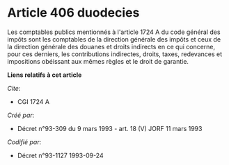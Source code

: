 # Article 406 duodecies

Les comptables publics mentionnés à l'article 1724 A du code général des impôts sont les comptables de la direction générale
des impôts et ceux de la direction générale des douanes et droits indirects en ce qui concerne, pour ces derniers, les
contributions indirectes, droits, taxes, redevances et impositions obéissant aux mêmes règles et le droit de garantie.

**Liens relatifs à cet article**

_Cite_:

  - CGI 1724 A

_Créé par_:

  - Décret n°93-309 du 9 mars 1993 - art. 18 (V) JORF 11 mars 1993

_Codifié par_:

  - Décret n°93-1127 1993-09-24
